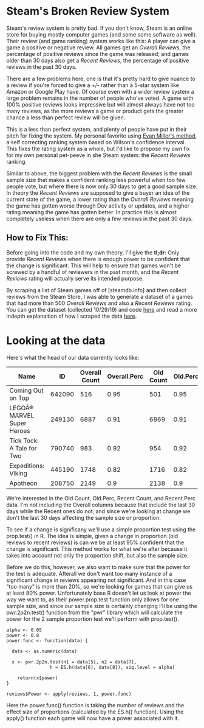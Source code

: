 # Steam's Broken Review System 

Steam's review system is pretty bad. If you don't know, Steam is an online store for buying mostly computer 
games (and some some software as well). Their review (and game ranking) system works like this: A player can give a game a positive or negative review. All games get an _Overall Reviews_, the percentage of positive reviews since the game was released; and games older than 30 days also get a _Recent Reviews_, the percentage of positive reviews in the past 30 days.

There are a few problems here, one is that it's pretty hard to give nuance to a review if you're forced to give a +/- rather than a 5-star system like Amazon or Google Play have. Of course even with a wider review system a large problem remains in the number of people who've voted. A game with 100% positive reviews looks impressive but will almost always have not too many reviews, as the more reviews a game or product gets the greater chance a less than perfect review will be given.

This is a less than perfect system, and plenty of people have put in their pitch for fixing the system. My personal favorite using [Evan Miller's method](http://www.evanmiller.org/how-not-to-sort-by-average-rating.html), a self correcting ranking system based on Wilson's confidence interval. This fixes the rating system as a whole, but I'd like to propose my own fix for my own personal pet-peeve in she Steam system: the _Recent Reviews_ ranking. 

Similar to above, the biggest problem with the _Recent Reviews_ is the small sample size that makes a confident ranking less powerful when too few people vote, but where there is now only 30 days to get a good sample size. In theory the _Recent Reviews_ are supposed to give a buyer an idea of the current state of the game, a lower rating than the _Overall Reviews_ meaning the game has gotten worse through Dev activity or updates, and a higher rating meaning the game has gotten better. In practice this is almost completely useless when there are only a few reviews in the past 30 days. 

## How to Fix This:
Before going into the code and my own theory, I'll give the **tl;dr**: Only provide _Recent Reviews_ when there is enough power to be confident that the change is significant. This will help to ensure that games won't be screwed by a handful of reviewers in the past month, and the _Recent Reviews_ rating will actually serve its intended purpose.

By scraping a list of Steam games off of [steamdb.info] and then collect reviews from the Steam Store, I was able to generate a dataset of a games that had more than 500 _Overall Reviews_ and also a _Recent Reviews_ rating. You can get the dataset (collected 10/29/19) and code [here]() and read a more indepth explanaition of how I scraped the data [here]().

# Looking at the data
Here's what the head of our data currently looks like:

| Name | ID | Overall Count | Overall.Perc | Old Count | Old.Perc | Recent Count | Recent.Perc |
|----------------------------|--------|---------------|--------------|-----------|----------|--------------|-------------|
| Coming Out on Top | 642090 | 516 | 0.95 | 501 | 0.95 | 15 | 0.93 |
| LEGOÂ® MARVEL Super Heroes | 249130 | 6887 | 0.91 | 6869 | 0.91 | 18 | 0.94 |
| Tick Tock: A Tale for Two | 790740 | 983 | 0.92 | 954 | 0.92 | 29 | 0.96 |
| Expeditions: Viking | 445190 | 1748 | 0.82 | 1716 | 0.82 | 32 | 0.81 |
| Apotheon | 208750 | 2149 | 0.9 | 2138 | 0.9 | 11 | 0.72 |

We're interested in the Old Count, Old.Perc, Recent Count, and Recent.Perc data. I'm not including the Overall columns because that include the last 30 days while the Recent ones do not, and since we're looking at change we don't the last 30 days affecting the sample size or proportion.

To see if a change is significany we'll use a simple proportion test using the prop.test() in R. The idea is simple, given a change in proportion (old reviews to recent reviews) is can we be at least 95% confident that the change is significant. This method works for what we're after because it takes into account not only the proportion shift, but also the sample size. 

Before we do this, however, we also want to make sure that the power for the test is adequate. Afterall we don't want too many instance of a significant change in reviews appearing not significant. And in this case "too many" is more than 20%, so we're looking for games that can give us at least 80% power. Unfortunately base R doesn't let us look at power the way we want to, as their power.prop.test function only allows for one sample size, and since our sample size is certainly changing I'll be using the pwr.2p2n.test() function from the "pwr" library which will calculate the power for the 2 sample proportion test we'll perform with prop.test(). 

```
alpha <- 0.05
power <- 0.8
power.func <- function(data) {
  
  data <- as.numeric(data)
  
  x <- pwr.2p2n.test(n1 = data[5], n2 = data[7],
                h = ES.h(data[6], data[8]), sig.level = alpha)
    
    return(x$power)
}

reviews$Power <- apply(reviews, 1, power.func)
```

Here the power.func() function is taking the number of reviews and the effect size of proportions (calculated by the ES.h() function). Using the apply() function each game will now have a power associated with it. 
